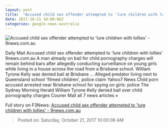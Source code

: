```yaml
---
layout: post
title:  "Accused child sex offender attempted to 'lure children with lollies' - 9news.com.au"
date: 2017-10-21 10:00:06Z
categories: google-news-australia
---
```


![Accused child sex offender attempted to 'lure children with lollies' - 9news.com.au](https://cf-images.ap-southeast-2.prod.boltdns.net/v1/static/664969388001/992d5fab-40c3-450b-b25b-09dfc25fd8c8/2efb4177-c9b6-41bc-bcff-0bf49120cd0e/640x360/match/image.jpg)

Daily Mail Accused child sex offender attempted to 'lure children with lollies' 9news.com.au A man already on bail for child pornography charges will remain behind bars after allegedly conducting surveillance on young girls while living in a house across the road from a Brisbane school. William Tyrone Kelly was denied bail at Brisbane ... Alleged predator living next to Queensland school 'filmed children', police claim Yahoo7 News Child porn accused arrested near Brisbane school for spying on girls: police The Sydney Morning Herald William Tyrone Kelly denied bail over child pornography charges Courier Mail all 7 news articles »


Full story on F3News: [Accused child sex offender attempted to 'lure children with lollies' - 9news.com.au](http://www.f3nws.com/n/BRpqDJ)

> Posted on: Saturday, October 21, 2017 10:00:06 AM
